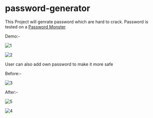 # password-generator

This Project will genrate password which are hard to crack. Password is tested on a [Password Monster](https://www.passwordmonster.com/)

Demo:-

![1](https://user-images.githubusercontent.com/104313938/204612176-e9b4a06e-0925-41a9-8640-6c2669cd2317.PNG)


![2](https://user-images.githubusercontent.com/104313938/204612181-3b1a3f76-5c03-4d07-85eb-d157697d7f37.PNG)


User can also add own password to make it more safe

Before:-


![3](https://user-images.githubusercontent.com/104313938/205008332-ba0caad4-9418-424a-9beb-ce1a0414f79a.PNG)

After:-

![5](https://user-images.githubusercontent.com/104313938/205008379-1040e062-c94d-459e-9d3f-778d7f0ad3b4.PNG)

![4](https://user-images.githubusercontent.com/104313938/205008382-d88e3d32-8ffb-4fdc-aca2-baf5a04fd33e.PNG)
